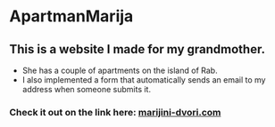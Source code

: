 # ApartmanMarija

## This is a website I made for my grandmother.
* She has a couple of apartments on the island of Rab.
* I also implemented a form that automatically sends an email to my address when someone submits it.

### Check it out on the link here: [marijini-dvori.com](http://marijini-dvori.com)
